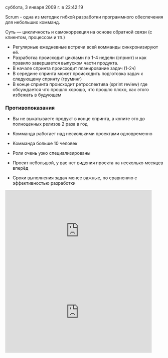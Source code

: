 суббота, 3 января 2009 г. в 22:42:19

Scrum - одна из методик гибкой разработки программного обеспечения для небольших комманд.

Суть — цикличность и самокоррекция на основе обратной связи (с клиентом, процессом и тп.)  

- Регулярные ежедневные встречи всей комманды синхронизируют её.
- Разработка происходит циклами по 1-4 недели (спринт) и как правило завершается выпуском части продукта.
- В начале спринта происходит планирование задач (1-2ч)
- В середине спринта может происходить подготовка задач к следующему спринту (груминг)
- В конце спринта происходит ретроспектива (sprint review) где обсуждается что прошло хорошо, что прошло плохо, как этого избежать в будующем

### Противопоказания

- Вы не выкатываете продукт в конце спринта, а копите это до полноценных релизов 2 раза в год​  
    
- Комманда работает над несколькими проектами одновременно
- Комманда больше 10 человек
- Роли очень узко специализированы
- Проект небольшой, у вас нет видения проекта на несколько месяцев вперёд
- Сроки выполнения задач менее важные, по сравнению с эффективностью разработки

<iframe width="467" height="260" src="https://www.youtube.com/embed/2uFA3f74D0Q" title="Agile &amp; Scrum – знакомство и легкое погружение" frameborder="0" allow="accelerometer; autoplay; clipboard-write; encrypted-media; gyroscope; picture-in-picture; web-share" referrerpolicy="strict-origin-when-cross-origin" allowfullscreen></iframe>

<iframe width="467" height="260" src="https://www.youtube.com/embed/nIVtnVINPkE" title="Проясняем, что такое Scrum и  Kanban путем их сравнения" frameborder="0" allow="accelerometer; autoplay; clipboard-write; encrypted-media; gyroscope; picture-in-picture; web-share" referrerpolicy="strict-origin-when-cross-origin" allowfullscreen></iframe>

